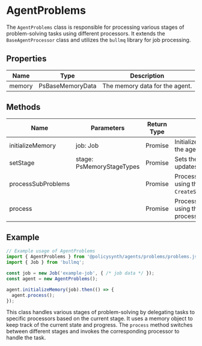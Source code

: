# AgentProblems

The `AgentProblems` class is responsible for processing various stages of problem-solving tasks using different processors. It extends the `BaseAgentProcessor` class and utilizes the `bullmq` library for job processing.

## Properties

| Name          | Type                | Description               |
|---------------|---------------------|---------------------------|
| memory        | PsBaseMemoryData    | The memory data for the agent. |

## Methods

| Name             | Parameters                | Return Type | Description                                                                 |
|------------------|---------------------------|-------------|-----------------------------------------------------------------------------|
| initializeMemory | job: Job                  | Promise<void> | Initializes the memory for the agent using job data.                        |
| setStage         | stage: PsMemoryStageTypes | Promise<void> | Sets the current stage and updates the memory.                              |
| processSubProblems |                         | Promise<void> | Processes sub-problems using the `CreateSubProblemsProcessor`.              |
| process          |                           | Promise<void> | Processes the current stage using the appropriate processor.                |

## Example

```typescript
// Example usage of AgentProblems
import { AgentProblems } from '@policysynth/agents/problems/problems.js';
import { Job } from 'bullmq';

const job = new Job('example-job', { /* job data */ });
const agent = new AgentProblems();

agent.initializeMemory(job).then(() => {
  agent.process();
});
```

This class handles various stages of problem-solving by delegating tasks to specific processors based on the current stage. It uses a memory object to keep track of the current state and progress. The `process` method switches between different stages and invokes the corresponding processor to handle the task.